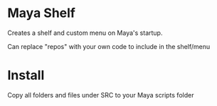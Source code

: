# Maya Shelf

Creates a shelf and custom menu on Maya's startup.

Can replace "repos" with your own code to include in the shelf/menu

# Install

Copy all folders and files under SRC to your Maya scripts folder
